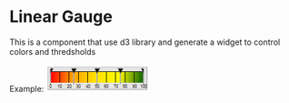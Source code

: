 # Linear Gauge
This is a component that use d3 library and generate a widget to control colors and thredsholds

Example:
![Linear Gauge Default](https://raw.githubusercontent.com/lflores/linear-gauge/master/images/linear-gauge.png)
